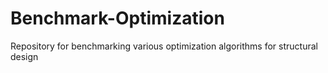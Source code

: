 # Benchmark-Optimization
Repository for benchmarking various optimization algorithms for structural design
